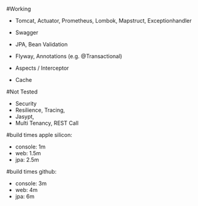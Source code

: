 #Working
- Tomcat, Actuator, Prometheus, Lombok, Mapstruct, Exceptionhandler
- Swagger

- JPA, Bean Validation
  
- Flyway, Annotations (e.g. @Transactional)
- Aspects / Interceptor
- Cache

#Not Tested
- Security
- Resilience, Tracing, 
- Jasypt, 
- Multi Tenancy, REST Call

#build times apple silicon:
- console: 1m
- web: 1.5m
- jpa: 2.5m

#build times github:
- console: 3m
- web: 4m
- jpa: 6m
